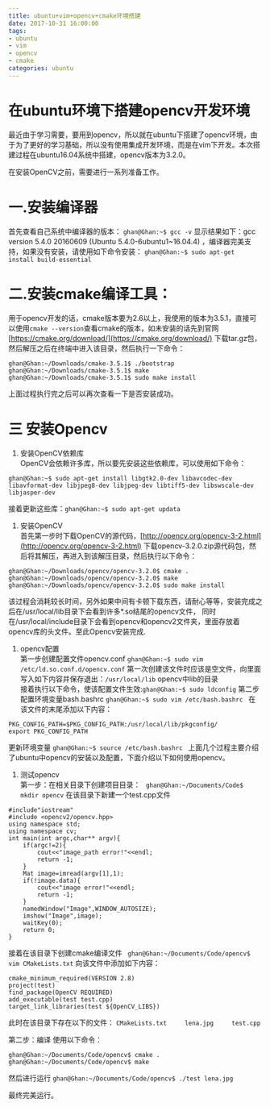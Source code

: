 ```yaml
---
title: ubuntu+vim+opencv+cmake环境搭建
date: 2017-10-31 16:00:00
tags: 
- ubuntu
- vim
- opencv
- cmake
categories: ubuntu
---
```

# 在ubuntu环境下搭建opencv开发环境
<!-- more -->
最近由于学习需要，要用到opencv，所以就在ubuntu下搭建了opencv环境，由于为了更好的学习基础，所以没有使用集成开发环境，而是在vim下开发。本次搭建过程在ubuntu16.04系统中搭建，opencv版本为3.2.0。

在安装OpenCV之前，需要进行一系列准备工作。

# 一.安装编译器  
首先查看自己系统中编译器的版本：
`ghan@Ghan:~$ gcc -v`
显示结果如下：gcc version 5.4.0 20160609 (Ubuntu 5.4.0-6ubuntu1~16.04.4) ，编译器完美支持，如果没有安装，请使用如下命令安装：
`ghan@Ghan:~$ sudo apt-get install build-essential`

# 二.安装cmake编译工具：
用于opencv开发的话，cmake版本要为2.6以上，我使用的版本为3.5.1，直接可以使用`cmake --version`查看cmake的版本，如未安装的话先到官网[https://cmake.org/download/](https://cmake.org/download/) 下载tar.gz包，然后解压之后在终端中进入该目录，然后执行一下命令：

```
ghan@Ghan:~/Downloads/cmake-3.5.1$ ./bootstrap
ghan@Ghan:~/Downloads/cmake-3.5.1$ make
ghan@Ghan:~/Downloads/cmake-3.5.1$ sudo make install
```
上面过程执行完之后可以再次查看一下是否安装成功。

# 三 安装Opencv
1. 安装OpenCV依赖库  
OpenCV会依赖许多库，所以要先安装这些依赖库，可以使用如下命令：
```
ghan@Ghan:~$ sudo apt-get install libgtk2.0-dev libavcodec-dev libavformat-dev libjpeg8-dev libjpeg-dev libtiff5-dev libswscale-dev libjasper-dev
```
接着更新这些库：`ghan@Ghan:~$ sudo apt-get updata`

1. 安装OpenCV  
首先第一步时下载OpenCV的源代码，[http://opencv.org/opencv-3-2.html](http://opencv.org/opencv-3-2.html) 下载opencv-3.2.0.zip源代码包，然后将其解压，再进入到该解压目录，然后执行以下命令：  
```
ghan@Ghan:~/Downloads/opencv/opencv-3.2.0$ cmake .
ghan@Ghan:~/Downloads/opencv/opencv-3.2.0$ make
ghan@Ghan:~/Downloads/opencv/opencv-3.2.0$ sudo make install
```
该过程会消耗较长时间，另外如果中间有卡顿下载东西，请耐心等等，安装完成之后在/usr/local/lib目录下会看到许多*.so结尾的opencv文件，
同时在/usr/local/include目录下会看到opencv和opencv2文件夹，里面存放着opencv库的头文件。至此Opencv安装完成.
1. opencv配置  
第一步创建配置文件opencv.conf ` ghan@Ghan:~$ sudo vim /etc/ld.so.conf.d/opencv.conf `
第一次创建该文件时应该是空文件，向里面写入如下内容并保存退出：`/usr/local/lib` opencv中lib的目录  
接着执行以下命令，使该配置文件生效:`ghan@Ghan:~$ sudo ldconfig`
第二步配置环境变量bash.bashrc `ghan@Ghan:~$ sudo vim /etc/bash.bashrc `
在该文件的末尾添加以下内容：  
```
PKG_CONFIG_PATH=$PKG_CONFIG_PATH:/usr/local/lib/pkgconfig/ 
export PKG_CONFIG_PATH
```
更新环境变量 `ghan@Ghan:~$ source /etc/bash.bashrc `
上面几个过程主要介绍了ubuntu中opencv的安装以及配置，下面介绍以下如何使用opencv。  

1. 测试opencv  
第一步：在相关目录下创建项目目录：
` ghan@Ghan:~/Documents/Code$ mkdir opencv`
在该目录下新建一个test.cpp文件` `

```
#include"iostream"
#include <opencv2/opencv.hpp>
using namespace std;
using namespace cv;                                                         
int main(int argc,char** argv){
    if(argc!=2){
        cout<<"image_path error!"<<endl;
        return -1;
    }
    Mat image=imread(argv[1],1);
    if(!image.data){
        cout<<"image error!"<<endl;
        return -1;
    }
    namedWindow("Image",WINDOW_AUTOSIZE);
    imshow("Image",image);
    waitKey(0);
    return 0;
}
```
接着在该目录下创建cmake编译文件
` ghan@Ghan:~/Documents/Code/opencv$ vim CMakeLists.txt`
向该文件中添加如下内容：
```
cmake_minimum_required(VERSION 2.8)
project(test)
find_package(OpenCV REQUIRED)
add_executable(test test.cpp)
target_link_libraries(test ${OpenCV_LIBS}) 
```
此时在该目录下存在以下的文件：
`CMakeLists.txt     lena.jpg     test.cpp `

第二步：编译
使用以下命令：

```
ghan@Ghan:~/Documents/Code/opencv$ cmake .
ghan@Ghan:~/Documents/Code/opencv$ make
```
然后进行运行
` ghan@Ghan:~/Documents/Code/opencv$ ./test lena.jpg `

最终完美运行。
